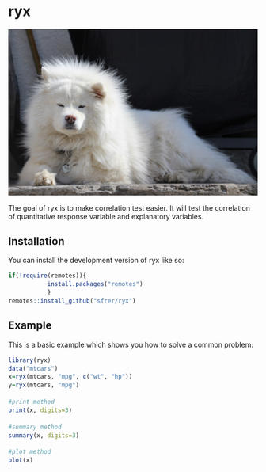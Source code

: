 # ryx
<img src="dog.jpg" width="800"/>

The goal of ryx is to make correlation test easier. It will test the correlation of quantitative response variable and explanatory variables. 

## Installation

You can install the development version of ryx like so:

``` r
if(!require(remotes)){
           install.packages("remotes")
           }
remotes::install_github("sfrer/ryx")
```

## Example

This is a basic example which shows you how to solve a common problem:

``` r
library(ryx)
data("mtcars")
x=ryx(mtcars, "mpg", c("wt", "hp"))
y=ryx(mtcars, "mpg")

#print method
print(x, digits=3)

#summary method
summary(x, digits=3)

#plot method
plot(x)
```

